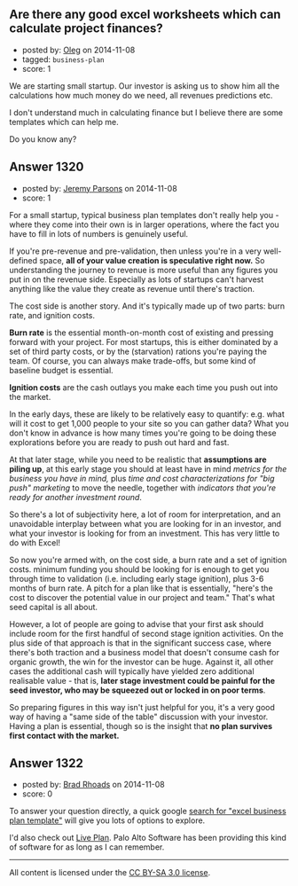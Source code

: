 ## Are there any good excel worksheets which can calculate project finances?

- posted by: [Oleg](https://stackexchange.com/users/2407000/oleg) on 2014-11-08
- tagged: `business-plan`
- score: 1

<p>We are starting small startup. Our investor is asking us to show him all the calculations how much money do we need, all revenues predictions etc.</p>

<p>I don't understand much in calculating finance but I believe there are some templates which can help me.</p>

<p>Do you know any?</p>



## Answer 1320

- posted by: [Jeremy Parsons](https://stackexchange.com/users/497810/jeremy-parsons) on 2014-11-08
- score: 1

<p>For a small startup, typical business plan templates don't really help you - where they come into their own is in larger operations, where the fact you have to fill in lots of numbers is genuinely useful.</p>

<p>If you're pre-revenue and pre-validation, then unless you're in a very well-defined space, <strong>all of your value creation is speculative right now.</strong> So understanding the journey to revenue is more useful than any figures you put in on the revenue side. Especially as lots of startups can't harvest anything like the value they create as revenue until there's traction.</p>

<p>The cost side is another story. And it's typically made up of two parts: burn rate, and ignition costs.</p>

<p><strong>Burn rate</strong> is the essential month-on-month cost of existing and pressing forward with your project. For most startups, this is either dominated by a set of third party costs, or by the (starvation) rations you're paying the team. Of course, you can always make trade-offs, but some kind of baseline budget is essential.</p>

<p><strong>Ignition costs</strong> are the cash outlays you make each time you push out into the market. </p>

<p>In the early days, these are likely to be relatively easy to quantify: e.g. what will it cost to get 1,000 people to your site so you can gather data? What you don't know in advance is how many times you're going to be doing these explorations before you are ready to push out hard and fast.</p>

<p>At that later stage, while you need to be realistic that <strong>assumptions are piling up</strong>, at this early stage you should at least have in mind <em>metrics for the business you have in mind,</em> plus <em>time and cost characterizations for "big push" marketing</em> to move the needle, together with <em>indicators that you're ready for another investment round</em>.</p>

<p>So there's a lot of subjectivity here, a lot of room for interpretation, and an unavoidable interplay between what you are looking for in an investor, and what your investor is looking for from an investment. This has very little to do with Excel!</p>

<p>So now you're armed with, on the cost side, a burn rate and a set of ignition costs. minimum funding you should be looking for is enough to get you through time to validation (i.e. including early stage ignition), plus 3-6 months of burn rate. A pitch for a plan like that is essentially, "here's the cost to discover the potential value in our project and team." That's what seed capital is all about.</p>

<p>However, a lot of people are going to advise that your first ask should include room for the first handful of second stage ignition activities. On the plus side of that approach is that in the significant success case, where there's both traction and a business model that doesn't consume cash for organic growth, the win for the investor can be huge. Against it, all other cases the additional cash will typically have yielded zero additional realisable value - that is, <strong>later stage investment could be painful for the seed investor, who may be squeezed out or locked in on poor terms</strong>.</p>

<p>So preparing figures in this way isn't just helpful for you, it's a very good way of having a "same side of the table" discussion with your investor. Having a plan is essential, though so is the insight that <strong>no plan survives first contact with the market.</strong></p>



## Answer 1322

- posted by: [Brad Rhoads](https://stackexchange.com/users/42121/brad-rhoads) on 2014-11-08
- score: 0

<p>To answer your question directly, a quick google <a href="https://www.google.com/webhp?sourceid=chrome-instant&amp;ion=1&amp;espv=2&amp;ie=UTF-8#safe=off&amp;q=excel%20business%20plan%20template" rel="nofollow">search for "excel business plan template"</a> will give you lots of options to explore. </p>

<p>I'd also check out <a href="http://www.liveplan.com/" rel="nofollow">Live Plan</a>. Palo Alto Software has been providing this kind of software for as long as I can remember.</p>




---

All content is licensed under the [CC BY-SA 3.0 license](https://creativecommons.org/licenses/by-sa/3.0/).

